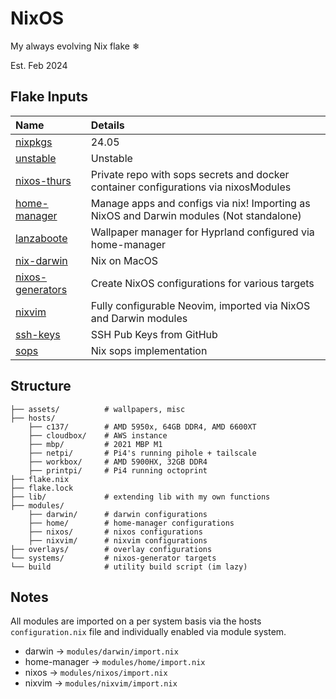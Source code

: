 NixOS
=====

My always evolving Nix flake ❄

Est. Feb 2024

## Flake Inputs

| Name | Details |
|:-----------| :------|
| [nixpkgs](https://github.com/NixOS/nixpkgs/tree/nixos-24.05) | 24.05 |
| [unstable](https://github.com/NixOS/nixos-unstable) | Unstable |
| [nixos-thurs](github:thursdaddy/nixos-thurs/main) | Private repo with sops secrets and docker container configurations via nixosModules |
| [home-manager](https://github.com/nix-community/home-manager/tree/release-24.05) | Manage apps and configs via nix! Importing as NixOS and Darwin modules (Not standalone) |
| [lanzaboote](https://github.com/nix-community/lanzaboote) | Wallpaper manager for Hyprland configured via home-manager|
| [nix-darwin](https://github.com/LnL7/nix-darwin) | Nix on MacOS |
| [nixos-generators](https://github.com/nix-community/nixos-generators) | Create NixOS configurations for various targets |
| [nixvim](https://github.com/nix-community/nixvim/tree/main) | Fully configurable Neovim, imported via NixOS and Darwin modules |
| [ssh-keys](https://github.com/thursdaddy.keys) | SSH Pub Keys from GitHub|
| [sops](https://github.com/Mic92/sops-nix) | Nix sops implementation|


## Structure

```
├── assets/          # wallpapers, misc
├── hosts/
    ├── c137/        # AMD 5950x, 64GB DDR4, AMD 6600XT
    ├── cloudbox/    # AWS instance
    ├── mbp/         # 2021 MBP M1
    ├── netpi/       # Pi4's running pihole + tailscale
    ├── workbox/     # AMD 5900HX, 32GB DDR4
    ├── printpi/     # Pi4 running octoprint
├── flake.nix
├── flake.lock
├── lib/             # extending lib with my own functions
├── modules/
    ├── darwin/      # darwin configurations
    ├── home/        # home-manager configurations
    ├── nixos/       # nixos configurations
    ├── nixvim/      # nixvim configurations
├── overlays/        # overlay configurations
└── systems/         # nixos-generator targets
└── build            # utility build script (im lazy)
```

## Notes

All modules are imported on a per system basis via the hosts `configuration.nix` file and individually enabled via module system.

 - darwin       -> `modules/darwin/import.nix`
 - home-manager -> `modules/home/import.nix`
 - nixos        -> `modules/nixos/import.nix`
 - nixvim       -> `modules/nixvim/import.nix`
